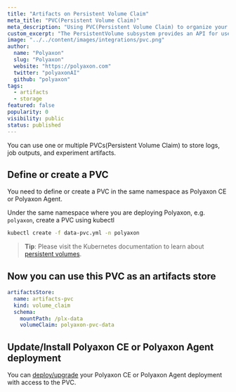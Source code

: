 ```yaml
---
title: "Artifacts on Persistent Volume Claim"
meta_title: "PVC(Persistent Volume Claim)"
meta_description: "Using PVC(Persistent Volume Claim) to organize your jobs' outputs and experiments' artifacts. Polyaxon allows users to connect to one or multiple PVCs(Persistent Volume Claim) to store job outputs and experiment artifacts."
custom_excerpt: "The PersistentVolume subsystem provides an API for users and administrators that abstracts details of how storage is provided from how it is consumed."
image: "../../content/images/integrations/pvc.png"
author:
  name: "Polyaxon"
  slug: "Polyaxon"
  website: "https://polyaxon.com"
  twitter: "polyaxonAI"
  github: "polyaxon"
tags:
  - artifacts
  - storage
featured: false
popularity: 0
visibility: public
status: published
---
```


You can use one or multiple PVCs(Persistent Volume Claim) to store logs, job outputs, and experiment artifacts.

## Define or create a PVC

You need to define or create a PVC in the same namespace as Polyaxon CE or Polyaxon Agent.

Under the same namespace where you are deploying Polyaxon, e.g. `polyaxon`, create a PVC using kubectl

```bash
kubectl create -f data-pvc.yml -n polyaxon
```

> **Tip**: Please visit the Kubernetes documentation to learn about [persistent volumes](https://kubernetes.io/docs/concepts/storage/persistent-volumes/).

## Now you can use this PVC as an artifacts store

```yaml
artifactsStore:
  name: artifacts-pvc
  kind: volume_claim
  schema:
    mountPath: /plx-data
    volumeClaim: polyaxon-pvc-data
```

## Update/Install Polyaxon CE or Polyaxon Agent deployment

You can [deploy/upgrade](/docs/setup/) your Polyaxon CE or Polyaxon Agent deployment with access to the PVC.
